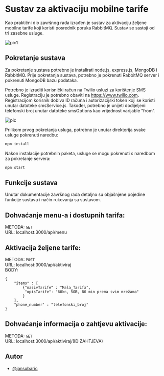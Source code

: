 # Sustav za aktivaciju mobilne tarife

Kao praktični dio završnog rada izrađen je sustav za aktivaciju željene mobilne tarife koji koristi posrednik poruka RabbitMQ. 
Sustav se sastoji od tri zasebne usluge. 

![pic1](https://i.postimg.cc/441G6D8S/Screenshot-40.png)

## Pokretanje sustava
Za pokretanje sustava potrebno je instalirati node.js, express.js, MongoDB i RabbitMQ. 
Prije pokretanja sustava, potrebno je pokrenuti RabbitMQ server i pokrenuti MongoDB bazu podataka.

Potrebno je izraditi korisnički račun na Twilio usluzi za korištenje SMS usluge. Registraciju je potrebno obaviti na https://www.twilio.com. Registracijom korisnik dobiva ID računa i autorizacijski token koji se koristi unutar datoteke smsService.js. Također, potrebno je unijeti dodijeljeni telefonski broj unutar datoteke smsOptions kao vrijednost varijable "from". 

![pic](https://i.postimg.cc/tCtjzL2c/Screenshot-42.png)

Prilikom prvog pokretanja usluga, potrebno je unutar direktorija svake usluge pokrenuti naredbu:
 ```bash
npm install
```
Nakon instalacije potrebnih paketa, usluge se mogu pokrenuti s naredbom za pokretanje servera:
 ```bash
npm start
```

## Funkcije sustava
Unutar dokumentacije završnog rada detaljno su objašnjene pojedine funkcije sustava i način rukovanja sa sustavom.

## Dohvaćanje menu-a i dostupnih tarifa:

METODA: ```GET``` <br />
URL: localhost:3000/api/menu

## Aktivacija željene tarife:

METODA: ```POST``` <br />
URL: localhost:3000/api/aktiviraj <br />
BODY: 
``` 
{
    "items" : [
        {"nazivTarife" : "Mala_Tarifa",
         "opisTarife": "60kn, 5GB, 80 min prema svim mrežama"
        }
    ],
    "phone_number" : "telefonski_broj"
} 
```

## Dohvaćanje informacija o zahtjevu aktivacije:

METODA: ```GET``` <br />
URL: localhost:3000/api/aktiviraj/(ID ZAHTJEVA)

## Autor

- [@jansubaric](https://www.github.com/jansubaric)

